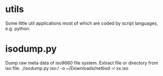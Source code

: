 utils
=====

Some little util applications most of which  are coded by script languages, e.g. python.

isodump.py
==========

Dump raw meta data of iso9660 file system.
Extract file or directory from iso file.
     ./isodump.py  iso:/  -o ~/Downloads/netbsd -r xx.iso
